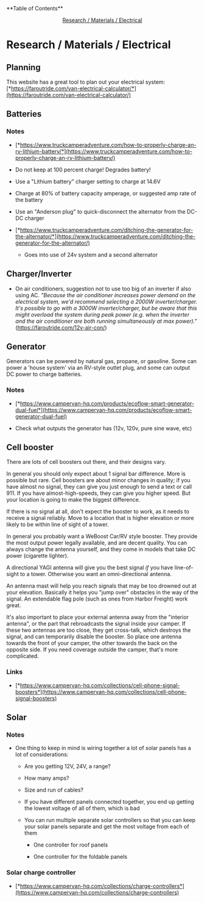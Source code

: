 <div markdown="1">
<!-- START doctoc generated TOC please keep comment here to allow auto update -->
<!-- DON'T EDIT THIS SECTION, INSTEAD RE-RUN doctoc TO UPDATE -->
**Table of Contents**

<p align="center">
<a href="#research--materials--electrical">Research / Materials / Electrical</a>
</p>

<!-- END doctoc generated TOC please keep comment here to allow auto update -->
</div>

# Research / Materials / Electrical

## Planning

This website has a great tool to plan out your electrical system: [*https://faroutride.com/van-electrical-calculator/*](https://faroutride.com/van-electrical-calculator/)


## Batteries

### Notes

-   [*https://www.truckcamperadventure.com/how-to-properly-charge-an-rv-lithium-battery/*](https://www.truckcamperadventure.com/how-to-properly-charge-an-rv-lithium-battery/)

-   Do not keep at 100 percent charge! Degrades battery!

-   Use a "Lithium battery" charger setting to charge at 14.6V

-   Charge at 80% of battery capacity amperage, or suggested amp rate of the battery

-   Use an "Anderson plug" to quick-disconnect the alternator from the DC-DC charger

-   [*https://www.truckcamperadventure.com/ditching-the-generator-for-the-alternator/*](https://www.truckcamperadventure.com/ditching-the-generator-for-the-alternator/)

    -   Goes into use of 24v system and a second alternator


## Charger/Inverter

-   On air conditioners, suggestion not to use too big of an inverter if also using AC. *"Because the air conditioner increases power demand on the electrical system, we'd recommend selecting a 2000W inverter/charger. It's possible to go with a 3000W inverter/charger, but be aware that this might overload the system during peak power (e.g. when the inverter and the air conditioner are both running simultaneously at max power)."* (https://faroutride.com/12v-air-con/)


## Generator

Generators can be powered by natural gas, propane, or gasoline. Some can power a 'house
system' via an RV-style outlet plug, and some can output DC power to charge batteries.

### Notes

-   [*https://www.campervan-hq.com/products/ecoflow-smart-generator-dual-fuel*](https://www.campervan-hq.com/products/ecoflow-smart-generator-dual-fuel)

-   Check what outputs the generator has (12v, 120v, pure sine wave, etc)


## Cell booster

There are lots of cell boosters out there, and their designs vary.

In general you should only expect about 1 signal bar difference. More is possible but
rare. Cell boosters are about minor changes in quality; if you have almost no signal,
they can give you just enough to send a text or call 911. If you have almost-high-speeds,
they can give you higher speed. But your location is going to make the biggest difference.

If there is no signal at all, don't expect the booster to work, as it needs to
receive a signal reliably. Move to a location that is higher elevation or more likely to
be within line of sight of a tower.

In general you probably want a WeBoost Car/RV style booster. They provide the most output
power legally available, and are decent quality. You can always change the antenna
yourself, and they come in models that take DC power (cigarette lighter).

A directional YAGI antenna will give you the best signal *if* you have line-of-sight to
a tower. Otherwise you want an omni-directional antenna.

An antenna mast will help you reach signals that may be too drowned out at your elevation.
Basically it helps you "jump over" obstacles in the way of the signal. An extendable flag
pole (such as ones from Harbor Freight) work great.

It's also important to place your external antenna away from the "interior antenna", or
the part that rebroadcasts the signal inside your camper. If these two antennas are too
close, they get cross-talk, which destroys the signal, and can temporarily disable the
booster. So place one antenna towards the front of your camper, the other towards the
back on the opposite side. If you need coverage outside the camper, that's more
complicated.

### Links

-   [*https://www.campervan-hq.com/collections/cell-phone-signal-boosters*](https://www.campervan-hq.com/collections/cell-phone-signal-boosters)


## Solar

### Notes

-   One thing to keep in mind is wiring together a lot of solar panels has a lot of considerations:

    -   Are you getting 12V, 24V, a range?

    -   How many amps?

    -   Size and run of cables?

    -   If you have different panels connected together, you end up getting the lowest voltage of all of them, which is bad

    -   You can run multiple separate solar controllers so that you can keep your solar panels separate and get the most voltage from each of them

        -   One controller for roof panels

        -   One controller for the foldable panels

### Solar charge controller

-   [*https://www.campervan-hq.com/collections/charge-controllers*](https://www.campervan-hq.com/collections/charge-controllers)


